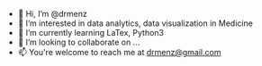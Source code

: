 - 👋 Hi, I’m @drmenz
- 👀 I’m interested in data analytics, data visualization in Medicine
- 🌱 I’m currently learning LaTex, Python3
- 💞️ I’m looking to collaborate on ...
- 📫 You're welcome to reach me at drmenz@gmail.com

<!---
drmenz/drmenz is a ✨ special ✨ repository because its `README.md` (this file) appears on your GitHub profile.
You can click the Preview link to take a look at your changes.
--->
